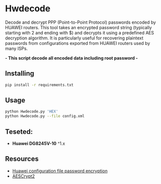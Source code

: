 # Hwdecode

Decode and decrypt PPP (Point-to-Point Protocol) passwords encoded by HUAWEI routers. This tool takes an encrypted password string (typically starting with $2$ and ending with $) and decrypts it using a predefined AES decryption algorithm. It is particularly useful for recovering plaintext passwords from configurations exported from HUAWEI routers used by many ISPs.

**- This script decode all encoded data including root password -** 

## Installing

```bash
pip install -r requirements.txt
```

## Usage

```bash
python Hwdecode.py 'HEX'
python Hwdecode.py --file config.xml
```

## Teseted:

* **Huawei DG8245V-10** ^1.x

## Resources

* [Huawei configuration file password encryption](https://blog.fayaru.me/posts/huawei_router_config/)
* [AESCrypt2](https://github.com/palmerc/AESCrypt2)
